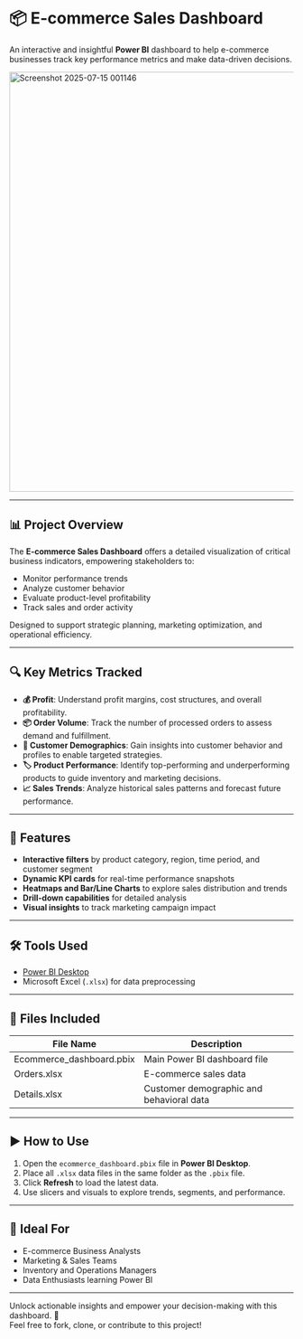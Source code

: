 # 📦 E-commerce Sales Dashboard

An interactive and insightful **Power BI** dashboard to help e-commerce businesses track key performance metrics and make data-driven decisions.


<img width="1322" height="743" alt="Screenshot 2025-07-15 001146" src="https://github.com/user-attachments/assets/269fde1f-b020-4216-b184-949584306464" />


---

## 📊 Project Overview

The **E-commerce Sales Dashboard** offers a detailed visualization of critical business indicators, empowering stakeholders to:

- Monitor performance trends
- Analyze customer behavior
- Evaluate product-level profitability
- Track sales and order activity

Designed to support strategic planning, marketing optimization, and operational efficiency.

---

## 🔍 Key Metrics Tracked

- **💰 Profit**: Understand profit margins, cost structures, and overall profitability.
- **📦 Order Volume**: Track the number of processed orders to assess demand and fulfillment.
- **👥 Customer Demographics**: Gain insights into customer behavior and profiles to enable targeted strategies.
- **🏷️ Product Performance**: Identify top-performing and underperforming products to guide inventory and marketing decisions.
- **📈 Sales Trends**: Analyze historical sales patterns and forecast future performance.

---

## 🚀 Features

- **Interactive filters** by product category, region, time period, and customer segment
- **Dynamic KPI cards** for real-time performance snapshots
- **Heatmaps and Bar/Line Charts** to explore sales distribution and trends
- **Drill-down capabilities** for detailed analysis
- **Visual insights** to track marketing campaign impact

---

## 🛠️ Tools Used

- [Power BI Desktop](https://powerbi.microsoft.com/)
- Microsoft Excel (`.xlsx`) for data preprocessing

---

## 📂 Files Included

| File Name                 | Description                               |
|--------------------------|-------------------------------------------|
| Ecommerce_dashboard.pbix | Main Power BI dashboard file             |
| Orders.xlsx         | E-commerce sales data                     |
| Details.xlsx   | Customer demographic and behavioral data  |


---

## ▶️ How to Use

1. Open the `ecommerce_dashboard.pbix` file in **Power BI Desktop**.
2. Place all `.xlsx` data files in the same folder as the `.pbix` file.
3. Click **Refresh** to load the latest data.
4. Use slicers and visuals to explore trends, segments, and performance.

---

## 📌 Ideal For

- E-commerce Business Analysts  
- Marketing & Sales Teams  
- Inventory and Operations Managers  
- Data Enthusiasts learning Power BI

---

Unlock actionable insights and empower your decision-making with this dashboard. 🎯  
Feel free to fork, clone, or contribute to this project!


